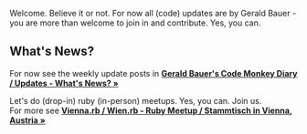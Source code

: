 Welcome.  Believe it or not. For now all (code) updates are by Gerald Bauer - you are more than welcome to join in and contribute. Yes, you can.


## What's News?

For now see the weekly update posts in [**Gerald Bauer's Code Monkey Diary / Updates - What's News? »**](https://geraldb.github.io/)  

Let's do (drop-in) ruby (in-person) meetups. Yes, you can. Join us.  
For more see [**Vienna.rb / Wien.rb - Ruby Meetup / Stammtisch in Vienna, Austria »**](https://viennarb.github.io/)


